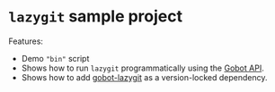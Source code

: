 # `lazygit` sample project

Features:

- Demo `"bin"` script
- Shows how to run `lazygit` programmatically using the [Gobot API](https://github.com/benallfree/gobot/tree/v1.0.0-alpha.27/docs/readme.md).
- Shows how to add [gobot-lazygit](https://www.npmjs.com/package/gobot-lazygit) as a version-locked dependency.

